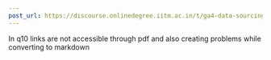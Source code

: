 ```yaml
---
post_url: https://discourse.onlinedegree.iitm.ac.in/t/ga4-data-sourcing-discussion-thread-tds-jan-2025/165959/166
---
```

In q10 links are not accessible through pdf and also creating problems while converting to markdown